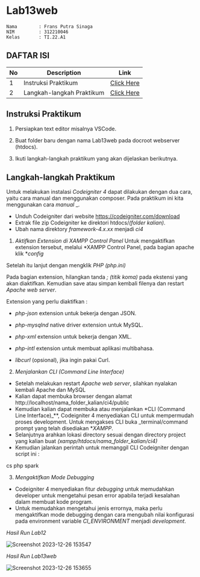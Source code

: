 # Lab13web

```
Nama        : Frans Putra Sinaga 
NIM         : 312210046
Kelas       : TI.22.A1
```

## DAFTAR ISI <br>
| No | Description | Link |
|-----|------|-----|
|1|Instruksi Praktikum|[Click Here](#instruksi-praktikum)|
|2|Langkah-langkah Praktikum|[Click Here](#langkah-langkah-praktikum)|

## Instruksi Praktikum
1. Persiapkan text editor misalnya VSCode.

2. Buat folder baru dengan nama Lab13web pada docroot webserver (htdocs).

3. Ikuti langkah-langkah praktikum yang akan dijelaskan berikutnya.

## Langkah-langkah Praktikum

Untuk melakukan instalasi *Codeigniter 4* dapat dilakukan dengan dua cara, yaitu cara manual dan menggunakan composer. Pada praktikum ini kita menggunakan cara *manual* _.

- Unduh Codeigniter dari website https://codeigniter.com/download
- Extrak file zip Codeigniter ke direktori htdocs/_(folder kalian)_.
- Ubah nama direktory *framework-4.x.xx* menjadi *ci4*

1. *Aktifkan Extension di XAMPP Control Panel*
Untuk mengaktifkan extension tersebut, melalui *XAMPP Control Panel, pada bagian apache klik **config*

Setelah itu lanjut dengan mengklik *PHP (php.ini)*

Pada bagian extension, hilangkan tanda *; (titik koma)* pada ekstensi yang akan diaktifkan. Kemudian save atau simpan kembali filenya dan restart *Apache web server*.

Extension yang perlu diaktifkan :

   - *php-json* extension untuk bekerja dengan JSON.

   - *php-mysqlnd* native driver extension untuk MySQL.

   - *php-xml* extension untuk bekerja dengan XML.

   - *php-intl* extension untuk membuat aplikasi multibahasa.

   - *libcurl* (opsional), jika ingin pakai Curl.

2. *Menjalankan CLI (Command Line Interface)*

- Setelah melakukan restart *Apache web server*, silahkan nyalakan kembali Apache dan MySQL
- Kalian dapat membuka browser dengan alamat http://localhost/nama_folder_kalian/ci4/public
- Kemudian kalian dapat membuka atau menjalankan *CLI (Command Line Interface)_**, Codeigniter 4 menyediakan CLI untuk mempermudah proses development. Untuk mengakses CLI buka _terminal/command prompt yang telah disediakan **XAMPP*.
- Selanjutnya arahkan lokasi directory sesuai dengan directory project yang kalian buat *(xampp/htdocs/nama_folder_kalian/ci4)*
- Kemudian jalankan perintah untuk memanggil CLI Codeigniter dengan script ini :

 
cs
php spark
 

3. *Mengaktifkan Mode Debugging*
- Codeigniter 4 menyediakan fitur *debugging* untuk memudahkan developer untuk mengetahui pesan error apabila terjadi kesalahan dalam membuat kode program.
- Untuk memudahkan mengetahui jenis errornya, maka perlu mengaktifkan mode debugging dengan cara mengubah nilai konfigurasi pada environment variable *CI_ENVIRONMENT* menjadi *development*.

*Hasil Run Lab12*

![Screenshot 2023-12-26 153547](https://github.com/tiaraputriiiiii/Lab13web/assets/115775237/05bd8fc1-72f5-468f-b93a-db1b375fcaa7)


*Hasil Run Lab13web*

![Screenshot 2023-12-26 153655](https://github.com/tiaraputriiiiii/Lab13web/assets/115775237/c904eb85-1cca-4022-80aa-b1a6d87be547)

